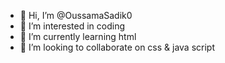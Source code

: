 - 👋 Hi, I’m @OussamaSadik0
- 👀 I’m interested in coding
- 🌱 I’m currently learning html 
- 💞️ I’m looking to collaborate on css & java script


<!---
OussamaSadik0/OussamaSadik0 is a ✨ special ✨ repository because its `README.md` (this file) appears on your GitHub profile.
You can click the Preview link to take a look at your changes.
--->
